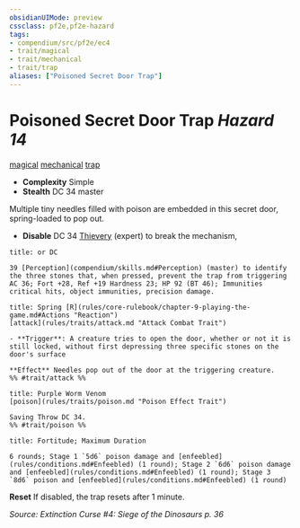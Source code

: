 ```yaml
---
obsidianUIMode: preview
cssclass: pf2e,pf2e-hazard
tags:
- compendium/src/pf2e/ec4
- trait/magical
- trait/mechanical
- trait/trap
aliases: ["Poisoned Secret Door Trap"]
---
```

# Poisoned Secret Door Trap *Hazard 14*  
[magical](rules/traits/magical.md "Magical Item Trait")  [mechanical](rules/traits/mechanical.md "Mechanical Hazard Trait")  [trap](rules/traits/trap.md "Trap Hazard Trait")  

- **Complexity** Simple
- **Stealth** DC 34 master  

Multiple tiny needles filled with poison are embedded in this secret door, spring-loaded to pop out.

- **Disable** DC 34 [Thievery](compendium/skills.md#Thievery) (expert) to break the mechanism,  
     
```ad-embed-ability
title: or DC

39 [Perception](compendium/skills.md#Perception) (master) to identify the three stones that, when pressed, prevent the trap from triggering AC 36; Fort +28, Ref +19 Hardness 23; HP 92 (BT 46); Immunities critical hits, object immunities, precision damage.
```
```ad-embed-ability
title: Spring [R](rules/core-rulebook/chapter-9-playing-the-game.md#Actions "Reaction")
[attack](rules/traits/attack.md "Attack Combat Trait")  

- **Trigger**: A creature tries to open the door, whether or not it is still locked, without first depressing three specific stones on the door's surface

**Effect** Needles pop out of the door at the triggering creature.  
%% #trait/attack %%
```
```ad-embed-ability
title: Purple Worm Venom
[poison](rules/traits/poison.md "Poison Effect Trait")  

Saving Throw DC 34.  
%% #trait/poison %%
```
```ad-embed-ability
title: Fortitude; Maximum Duration

6 rounds; Stage 1 `5d6` poison damage and [enfeebled](rules/conditions.md#Enfeebled) (1 round); Stage 2 `6d6` poison damage and [enfeebled](rules/conditions.md#Enfeebled) (1 round); Stage 3 `8d6` poison and [enfeebled](rules/conditions.md#Enfeebled) (1 round)
```

**Reset** If disabled, the trap resets after 1 minute.  

*Source: Extinction Curse #4: Siege of the Dinosaurs p. 36*